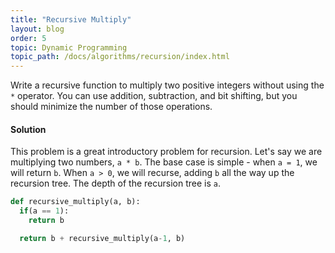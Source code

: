 ```yaml
---
title: "Recursive Multiply"
layout: blog
order: 5
topic: Dynamic Programming
topic_path: /docs/algorithms/recursion/index.html
---
```

Write a recursive function to multiply two positive integers without using the `*` operator. You can use addition, subtraction, and bit shifting, but you should minimize the number of those operations.

#### Solution
This problem is a great introductory problem for recursion. Let's say we are multiplying two numbers, `a * b`. The base case is simple - when `a = 1`, we will return `b`. When `a > 0`, we will recurse, adding `b` all the way up the recursion tree. The depth of the recursion tree is `a`.

```python
def recursive_multiply(a, b):
  if(a == 1):
    return b

  return b + recursive_multiply(a-1, b)
```
